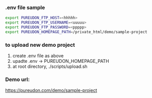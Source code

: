 ### .env file sample

```bash
export PUREUDON_FTP_HOST=<hhhhh>
export PUREUDON_FTP_USERNAME=<uuuuu>
export PUREUDON_FTP_PASSWORD=<ppppp>
export PUREUDON_HOMEPAGE_PATH=/private_html/demo/sample-project
```

### to upload new demo project

1. create .env file as above
1. upadte .env -> PUREUDON_HOMEPAGE_PATH
1. at root directory, ./scripts/upload.sh

### Demo url:

https://pureudon.com/demo/sample-project
